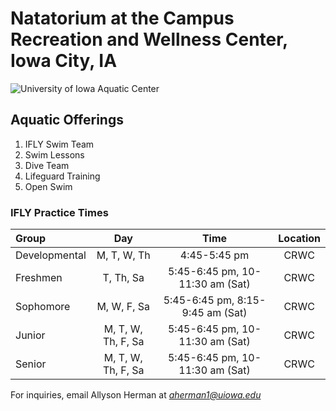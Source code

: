 # Natatorium at the Campus Recreation and Wellness Center, Iowa City, IA
![University of Iowa Aquatic Center](https://user-images.githubusercontent.com/78941355/107726029-50763c00-6cad-11eb-917d-37bc49bdeba0.jpeg)


## Aquatic Offerings
1. IFLY Swim Team
2. Swim Lessons
3. Dive Team
4. Lifeguard Training
5. Open Swim


### IFLY Practice Times
| Group       | Day       | Time        | Location      |
| :---        |  :----:   |   :----:   |    :----:     |
| Developmental | M, T, W, Th      | 4:45-5:45 pm      | CRWC   |
| Freshmen   | T, Th, Sa  | 5:45-6:45 pm, 10-11:30 am (Sat)      | CRWC      |
| Sophomore   | M, W, F, Sa  | 5:45-6:45 pm, 8:15-9:45 am (Sat)      | CRWC      |
| Junior  | M, T, W, Th, F, Sa  | 5:45-6:45 pm, 10-11:30 am (Sat)      | CRWC      |
| Senior  | M, T, W, Th, F, Sa  | 5:45-6:45 pm, 10-11:30 am (Sat)      | CRWC      |

For inquiries, email Allyson Herman at *aherman1@uiowa.edu* 
